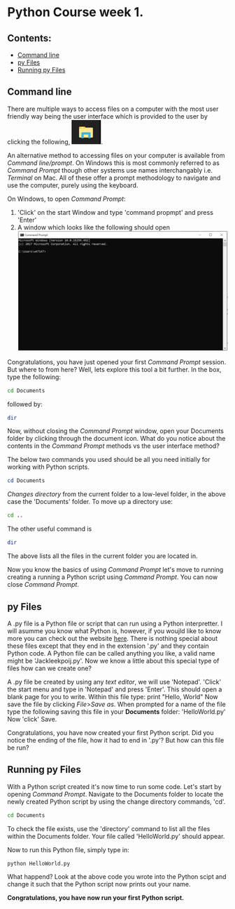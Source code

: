 # Python Course week 1. 


## Contents:
  - [Command line](#command-line)
  - [py Files](#py-files)
  - [Running py Files](#running-py-files)

 
## Command line
There are multiple ways to access files on a computer with the most user friendly way being the user interface which is provided to the user by clicking the following, ![Alt text](MS_document_icon.PNG?raw=true "Optional Title").

An alternative method to accessing files on your computer is available from *Command line/prompt*. On Windows this is most commonly referred to as *Command Prompt* though other systems use names interchangably i.e. *Terminal* on Mac. All of these offer a prompt methodology to navigate and use the computer, purely using the keyboard.

On Windows, to open *Command Prompt*:
  1. 'Click' on the start Window and type 'command propmpt' and press 'Enter'
  2. A window which looks like the following should open
  ![Alt text](Command_prompt.PNG?raw=true "Optional Title")
 
Congratulations, you have just opened your first *Command Prompt* session. But where to from here? Well, lets explore this tool a bit further. In the box, type the following:

```bash
cd Documents
```
followed by: 
```bash
dir
```
Now, without closing the *Command Prompt* window, open your Documents folder by clicking through the document icon. What do you notice about the contents in the *Command Prompt* methods vs the user interface method? 

The below two commands you used should be all you need initially for working with Python scripts.
```powershell
cd Documents
```
*Changes directory* from the current folder to a low-level folder, in the above case the 'Documents' folder. 
To move up a directory use: 

```bash
cd .. 
```

The other useful command is 
 ```bash
 dir
 ```
The above lists all the files in the current folder you are located in. 

Now you know the basics of using *Command Prompt* let's move to running creating a running a Python script using *Command Prompt*. 
You can now close *Command Prompt*.

## py Files
A .py file is a Python file or script that can run using a Python interpretter. I will asumme you know what Python is, however, if you woujld like to know more you can check out the website [here](https://www.python.org/doc/essays/blurb/). There is nothing special about these files except that they end in the extension '.py' and they contain Python code. A Python file can be called anything you like, a valid name might be 'Jackleekpoij.py'. Now we know a little about this special type of files how can we create one? 

A .py file be created by using any *text editor*, we will use 'Notepad'. 
'Click' the start menu and type in 'Notepad' and press 'Enter'. 
This should open a blank page for you to write. 
Within this file type: 
  print "Hello, World"
Now save the file by clicking *File*>*Save as*. 
When prompted for a name of the file type the following saving this file in your **Documents** folder: 
  'HelloWorld.py'
Now 'click' Save.

Congratulations, you have now created your first Python script. Did you notice the ending of the file, how it had to end in '.py'? 
But how can this file be run?

## Running py Files
With a Python script created it's now time to run some code. Let's start by opening *Command Prompt*. Navigate to the Documents folder to locate the newly created Python script by using the change directory commands, 'cd'. 

```bash
cd Documents
```
To check the file exists, use the 'directory' command to list all the files within the Documents folder. Your file called 'HelloWorld.py' should appear. 

Now to run this Python file, simply type in: 

```bash
python HelloWorld.py
```

What happend? Look at the above code you wrote into the Python scipt and change it such that the Python script now prints out your name. 

**Congratulations, you have now run your first Python script.**




